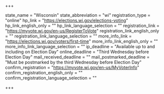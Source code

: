 +++

state_name = "Wisconsin"
state_abbreviation = "wi"
registration_type = "online"
hp_link = "https://elections.wi.gov/elections-voting"
hp_link_english_only = ""
hp_link_language_selection = ""
registration_link = "https://myvote.wi.gov/en-us/RegisterToVote"
registration_link_english_only = ""
registration_link_language_selection = ""
more_info_link = "https://elections.wi.gov/voters/first-time"
more_info_link_english_only = ""
more_info_link_language_selection = ""
ip_deadline = "Available up to and including on Election Day"
online_deadline = "Third Wednesday before Election Day"
mail_received_deadline = ""
mail_postmarked_deadline = "Must be postmarked by the third Wednesday before Election Day"
confirm_registration = "https://myvote.wi.gov/en-us/MyVoterInfo"
confirm_registration_english_only = ""
confirm_registration_language_selection = ""

+++